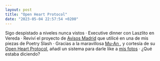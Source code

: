 ```yaml
---
layout: post
title: "Open Heart Protocol"
date: "2023-05-04 22:57:54 +0200"
---
```


Sigo despistado a niveles nunca vistos · Executive dinner con Laszlito en Vereda · Reviví el proyecto de [Avisos Madrid](https://madrid.javier.computer) que utilicé en una de mis piezas de Poetry Slash · Gracias a la maravillosa [Mu-An ](https://muan.co), y cortesía de su [Open Heart Protocol](https://github.com/dddddddddzzzz/OpenHeart), añadí un sistema para darle like a [mis fotos](/photos) · ¿Qué estaba diciendo?
